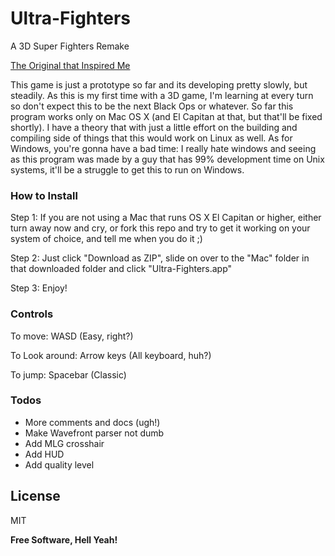 # Ultra-Fighters

A 3D Super Fighters Remake

[The Original that Inspired Me](http://www.twoplayergames.org/play/592-Super_Fighters.html)

This game is just a prototype so far and its developing pretty slowly, but steadily. As this is my first time with 
a 3D game, I'm learning at every turn so don't expect this to be the next Black Ops or whatever. 
So far this program works only on Mac OS X (and El Capitan at that, but that'll be fixed shortly). I have a theory
that with just a little effort on the building and compiling side of things that this would work on Linux as well.
As for Windows, you're gonna have a bad time: I really hate windows and seeing as this program was made by a guy 
that has 99% development time on Unix systems, it'll be a struggle to get this to run on Windows.

### How to Install

Step 1: If you are not using a Mac that runs OS X El Capitan or higher, either turn away now and cry, or fork this 
repo and try to get it working on your system of choice, and tell me when you do it ;)

Step 2: Just click "Download as ZIP", slide on over to the "Mac" folder in that downloaded folder and click 
"Ultra-Fighters.app"

Step 3: Enjoy!


### Controls

To move: WASD (Easy, right?)

To Look around: Arrow keys (All keyboard, huh?)

To jump: Spacebar (Classic)

### Todos
 - More comments and docs (ugh!)
 - Make Wavefront parser not dumb
 - Add MLG crosshair
 - Add HUD
 - Add quality level

License
----

MIT


**Free Software, Hell Yeah!**
